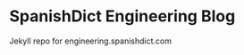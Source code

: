 SpanishDict Engineering Blog
============================

Jekyll repo for engineering.spanishdict.com



